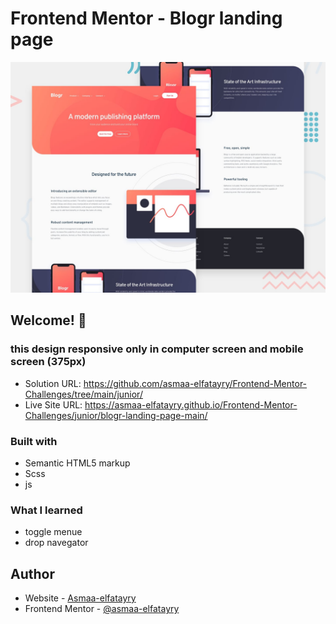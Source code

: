 # Frontend Mentor - Blogr landing page

![Design preview for the Blogr landing page coding challenge](./design/desktop-preview.jpg)

## Welcome! 👋

### this design responsive only in computer screen and mobile screen (375px)

- Solution URL: https://github.com/asmaa-elfatayry/Frontend-Mentor-Challenges/tree/main/junior/
- Live Site URL: https://asmaa-elfatayry.github.io/Frontend-Mentor-Challenges/junior/blogr-landing-page-main/

### Built with

- Semantic HTML5 markup
- Scss
- js

### What I learned

- toggle menue
- drop navegator

## Author

- Website - [Asmaa-elfatayry](https://github.com/asmaa-elfatayry)
- Frontend Mentor - [@asmaa-elfatayry](https://www.frontendmentor.io/profile/asmaa-elfatayry)
